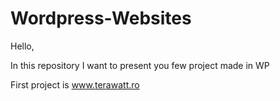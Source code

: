 # Wordpress-Websites
Hello,

In this repository I want to present you few project made in WP

First project is www.terawatt.ro
